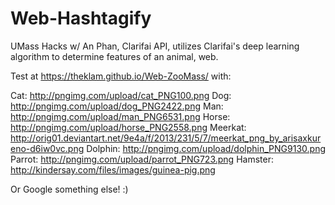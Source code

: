 # Web-Hashtagify
UMass Hacks w/ An Phan, Clarifai API, utilizes Clarifai's deep learning algorithm to determine features of an animal, web.

Test at https://theklam.github.io/Web-ZooMass/ with: 

Cat: http://pngimg.com/upload/cat_PNG100.png
Dog: http://pngimg.com/upload/dog_PNG2422.png
Man: http://pngimg.com/upload/man_PNG6531.png
Horse: http://pngimg.com/upload/horse_PNG2558.png
Meerkat: http://orig01.deviantart.net/9e4a/f/2013/231/5/7/meerkat_png_by_arisaxkureno-d6iw0vc.png
Dolphin: http://pngimg.com/upload/dolphin_PNG9130.png
Parrot: http://pngimg.com/upload/parrot_PNG723.png
Hamster: http://kindersay.com/files/images/guinea-pig.png

Or Google something else! :)

